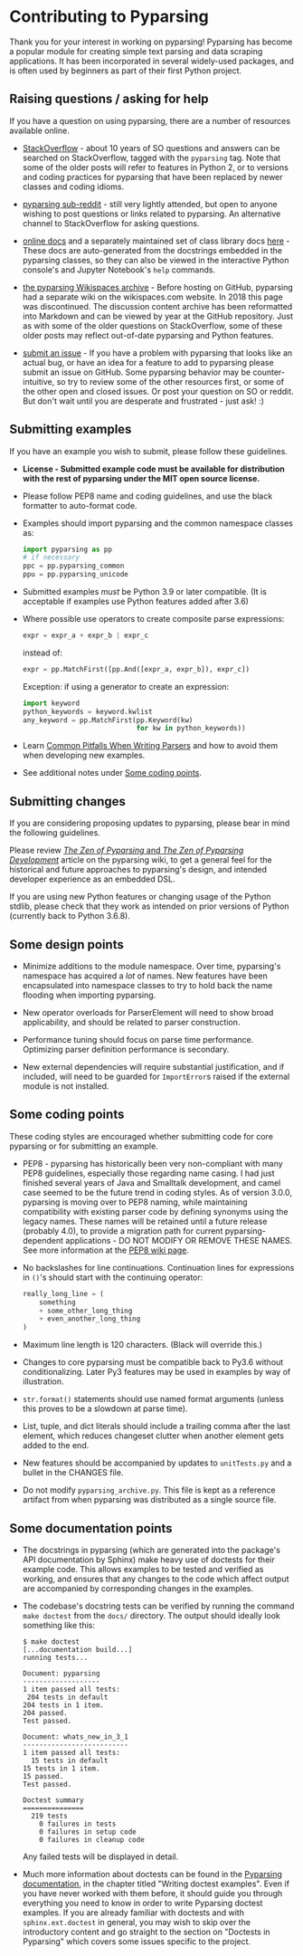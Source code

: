 # Contributing to Pyparsing

Thank you for your interest in working on pyparsing! Pyparsing has become a popular module for creating simple
text parsing and data scraping applications. It has been incorporated in several widely-used packages, and is
often used by beginners as part of their first Python project.

## Raising questions / asking for help

If you have a question on using pyparsing, there are a number of resources available online.

- [StackOverflow](https://stackoverflow.com/questions/tagged/pyparsing) - about 10 years of SO questions and answers
  can be searched on StackOverflow, tagged with the `pyparsing` tag. Note that some of the older posts will refer
  to features in Python 2, or to versions and coding practices for pyparsing that have been replaced by newer classes
  and coding idioms.

- [pyparsing sub-reddit](https://www.reddit.com/r/pyparsing/) - still very lightly attended, but open to anyone
  wishing to post questions or links related to pyparsing. An alternative channel to StackOverflow for asking
  questions.

- [online docs](https://pyparsing-docs.readthedocs.io/en/latest/index.html) and a separately maintained set of class
  library docs [here](https://pyparsing-doc.neocities.org/) - These docs are auto-generated from the docstrings
  embedded in the pyparsing classes, so they can also be viewed in the interactive Python console's and Jupyter
  Notebook's `help` commands.

- [the pyparsing Wikispaces archive](https://github.com/pyparsing/wikispaces_archive) - Before hosting on GitHub,
  pyparsing had a separate wiki on the wikispaces.com website. In 2018 this page was discontinued. The discussion
  content archive has been reformatted into Markdown and can be viewed by year at the GitHub repository. Just as
  with some of the older questions on StackOverflow, some of these older posts may reflect out-of-date pyparsing
  and Python features.

- [submit an issue](https://github.com/pyparsing/pyparsing/issues) - If you have a problem with pyparsing that looks
  like an actual bug, or have an idea for a feature to add to pyparsing please submit an issue on GitHub. Some
  pyparsing behavior may be counter-intuitive, so try to review some of the other resources first, or some of the
  other open and closed issues. Or post your question on SO or reddit. But don't wait until you are desperate and
  frustrated - just ask! :)

## Submitting examples

If you have an example you wish to submit, please follow these guidelines.

- **License - Submitted example code must be available for distribution with the rest of pyparsing under the MIT
  open source license.**

- Please follow PEP8 name and coding guidelines, and use the black formatter
  to auto-format code.

- Examples should import pyparsing and the common namespace classes as:

  ```python
  import pyparsing as pp
  # if necessary
  ppc = pp.pyparsing_common
  ppu = pp.pyparsing_unicode
  ```

- Submitted examples _must_ be Python 3.9 or later compatible.
  (It is acceptable if examples use Python features added after 3.6)

- Where possible use operators to create composite parse expressions:

  ```python
  expr = expr_a + expr_b | expr_c
  ```

  instead of:

  ```python
  expr = pp.MatchFirst([pp.And([expr_a, expr_b]), expr_c])
  ```

  Exception: if using a generator to create an expression:

  ```python
  import keyword
  python_keywords = keyword.kwlist
  any_keyword = pp.MatchFirst(pp.Keyword(kw)
                              for kw in python_keywords))
  ```

- Learn [Common Pitfalls When Writing Parsers][pitfalls] and
  how to avoid them when developing new examples.

- See additional notes under [Some coding points](#some-coding-points).

## Submitting changes

If you are considering proposing updates to pyparsing, please bear in mind the following guidelines.

Please review [_The Zen of Pyparsing_ and _The Zen of Pyparsing
Development_](https://github.com/pyparsing/pyparsing/wiki/Zen)
article on the pyparsing wiki, to get a general feel for the historical and future approaches to pyparsing's
design, and intended developer experience as an embedded DSL.

If you are using new Python features or changing usage of the Python stdlib, please check that they work as
intended on prior versions of Python (currently back to Python 3.6.8).

## Some design points

- Minimize additions to the module namespace. Over time, pyparsing's namespace has acquired a _lot_ of names.
  New features have been encapsulated into namespace classes to try to hold back the name flooding when importing
  pyparsing.

- New operator overloads for ParserElement will need to show broad applicability, and should be related to
  parser construction.

- Performance tuning should focus on parse time performance. Optimizing parser definition performance is secondary.

- New external dependencies will require substantial justification, and if included, will need to be guarded for
  `ImportError`s raised if the external module is not installed.

## Some coding points

These coding styles are encouraged whether submitting code for core pyparsing or for submitting an example.

- PEP8 - pyparsing has historically been very non-compliant with many PEP8 guidelines, especially those regarding
  name casing. I had just finished several years of Java and Smalltalk development, and camel case seemed to be the
  future trend in coding styles. As of version 3.0.0, pyparsing is moving over to PEP8 naming, while maintaining
  compatibility with existing parser code by defining synonyms using the legacy names. These names will be
  retained until a future release (probably 4.0), to provide a migration path for current pyparsing-dependent
  applications - DO NOT MODIFY OR REMOVE THESE NAMES.
  See more information at the [PEP8 wiki page](https://github.com/pyparsing/pyparsing/wiki/PEP-8-planning).

- No backslashes for line continuations.
  Continuation lines for expressions in `()`'s should start with the continuing operator:

  ```python
  really_long_line = (
      something
      + some_other_long_thing
      + even_another_long_thing
  )
  ```

- Maximum line length is 120 characters. (Black will override this.)

- Changes to core pyparsing must be compatible back to Py3.6 without conditionalizing. Later Py3 features may be
  used in examples by way of illustration.

- `str.format()` statements should use named format arguments (unless this proves to be a slowdown at parse time).

- List, tuple, and dict literals should include a trailing comma after the last element, which reduces changeset
  clutter when another element gets added to the end.

- New features should be accompanied by updates to `unitTests.py` and a bullet in the CHANGES file.

- Do not modify `pyparsing_archive.py`. This file is kept as a reference artifact from when pyparsing was distributed
  as a single source file.

## Some documentation points

- The docstrings in pyparsing (which are generated into the package's
  API documentation by Sphinx) make heavy use of doctests for their
  example code. This allows examples to be tested and verified as
  working, and ensures that any changes to the code which affect
  output are accompanied by corresponding changes in the examples.

- The codebase's docstring tests can be verified by running the
  command `make doctest` from the `docs/` directory. The output
  should ideally look something like this:

  ```console
  $ make doctest
  [...documentation build...]
  running tests...

  Document: pyparsing
  -------------------
  1 item passed all tests:
   204 tests in default
  204 tests in 1 item.
  204 passed.
  Test passed.

  Document: whats_new_in_3_1
  --------------------------
  1 item passed all tests:
    15 tests in default
  15 tests in 1 item.
  15 passed.
  Test passed.

  Doctest summary
  ===============
    219 tests
      0 failures in tests
      0 failures in setup code
      0 failures in cleanup code
  ```

  Any failed tests will be displayed in detail.

- Much more information about doctests can be found in the
  [Pyparsing documentation][pyparsing-docs], in the chapter titled
  "Writing doctest examples". Even if you have never worked with them
  before, it should guide you through everything you need to know in
  order to write Pyparsing doctest examples. If you are already familiar
  with doctests and with `sphinx.ext.doctest` in general, you may wish
  to skip over the introductory content and go straight to the section
  on "Doctests in Pyparsing" which covers some issues specific to the
  project.

<!-- Named hyperlink targets, used in the preceding text -->
[pitfalls]: https://github.com/pyparsing/pyparsing/wiki/Common-Pitfalls-When-Writing-Parsers
[pyparsing-docs]: https://pyparsing-docs.readthedocs.io/en/latest/
